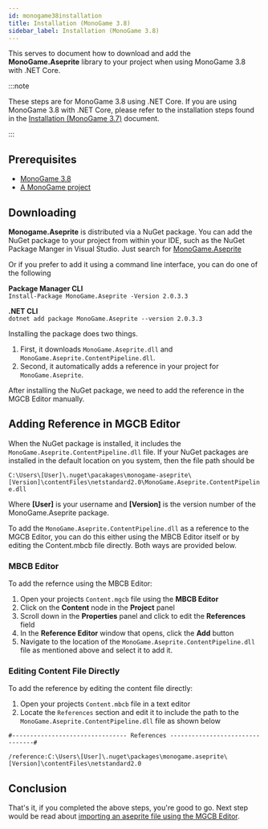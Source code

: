 ```yaml
---
id: monogame38installation
title: Installation (MonoGame 3.8)
sidebar_label: Installation (MonoGame 3.8)
---
```


This serves to document how to download and add the **MonoGame.Aseprite** library to your project when using MonoGame 3.8 with .NET Core.  

:::note

These steps are for MonoGame 3.8 using .NET Core.  If you are using MonoGame 3.8 with .NET Core, please refer to the installation steps found in the [Installation (MonoGame 3.7)](monogame37installation) document.

:::

## Prerequisites
* [MonoGame 3.8](https://www.monogame.net/downloads/)
* [A MonoGame project](https://docs.monogame.net/articles/getting_started/2_creating_a_new_project_vs.html)


## Downloading
**Monogame.Aseprite** is distributed via a NuGet package.  You can add the NuGet package to your project from within your IDE, such as the NuGet Package Manger in Visual Studio.  Just search for [MonoGame.Aseprite](https://www.nuget.org/packages/MonoGame.Aseprite/)

Or if you prefer to add it using a command line interface, you can do one of the following

**Package Manager CLI**  
```Install-Package MonoGame.Aseprite -Version 2.0.3.3```

**.NET CLI**  
```dotnet add package MonoGame.Aseprite --version 2.0.3.3```

Installing the package does two things.

1. First, it downloads `MonoGame.Aseprite.dll` and `MonoGame.Aseprite.ContentPipeline.dll`.  
2. Second, it automatically adds a reference in your project for `MonoGame.Aseprite`.

After installing the NuGet package, we need to add the reference in the MGCB Editor manually.

## Adding Reference in MGCB Editor
When the NuGet package is installed, it includes the `MonoGame.Aseprite.ContentPipeline.dll` file. If your NuGet packages are installed in the default location on you system, then the file path should be 

```C:\Users\[User]\.nuget\pacakages\monogame-aseprite\[Version]\contentFiles\netstandard2.0\MonoGame.Aseprite.ContentPipeline.dll```

Where **[User]** is your username and **[Version]** is the version number of the MonoGame.Aseprite package.

To add the `MonoGame.Aseprite.ContentPipeline.dll` as a reference to the MGCB Editor, you can do this either using the MBCB Editor itself or by editing the Content.mbcb file directly.  Both ways are provided below.

### MBCB Editor
To add the refernce using the MBCB Editor:

1. Open your projects `Content.mgcb` file using the **MBCB Editor**
2. Click on the **Content** node in the **Project** panel
3. Scroll down in the **Properties** panel and click to edit the **References** field
4. In the **Reference Editor** window that opens, click the **Add** button
5. Navigate to the location of the `MonoGame.Aseprite.ContentPipeline.dll` file as mentioned above and select it to add it.

### Editing Content File Directly
To add the reference by editing the content file directly:

1. Open your projects `Content.mbcb` file in a text editor
2. Locate the `References` section and edit it to include the path to the `MonoGame.Aseprite.ContentPipeline.dll` file as shown below

```
#-------------------------------- References --------------------------------#

/reference:C:\Users\[User]\.nuget\packages\monogame.aseprite\[Version]\contentFiles\netstandard2.0
```

## Conclusion
That's it, if you completed the above steps, you're good to go. Next step would be read about [importing an aseprite file using the MGCB Editor](importing-aseprite-file).
